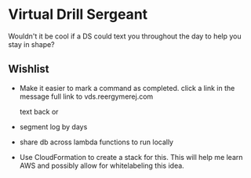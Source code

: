 # Virtual Drill Sergeant

Wouldn't it be cool if a DS could text you throughout the day to help you stay
in shape?


## Wishlist

* Make it easier to mark a command as completed.
  click a link in the message
    full link to vds.reergymerej.com

  text back or

* segment log by days
* share db across lambda functions to run locally
* Use CloudFormation to create a stack for this.  This will help me learn AWS
    and possibly allow for whitelabeling this idea.
